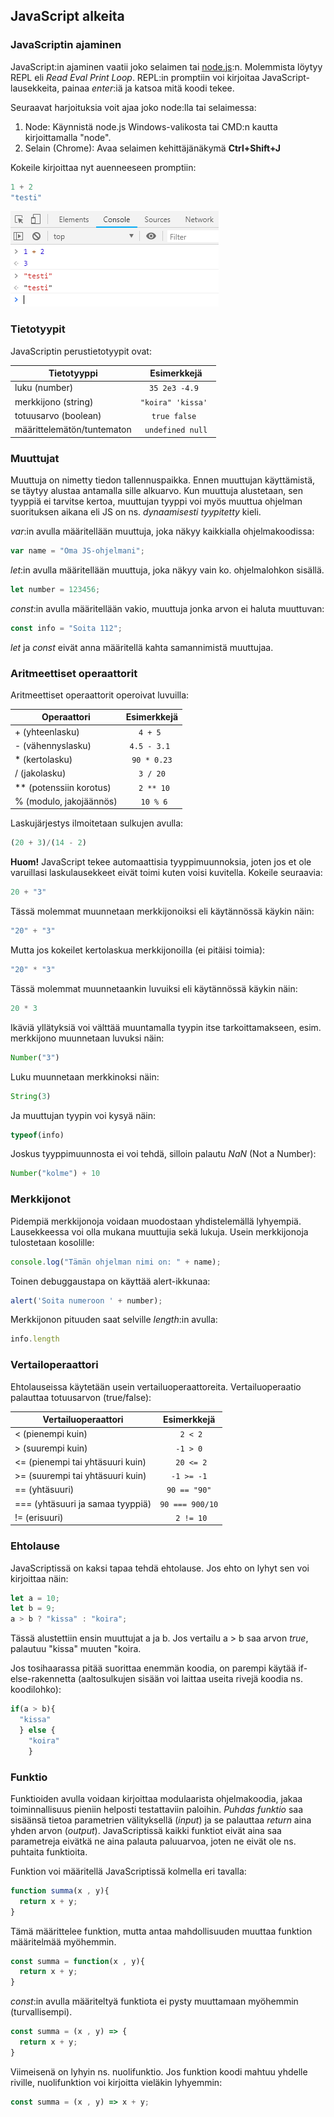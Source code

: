 ## JavaScript alkeita

### JavaScriptin ajaminen

JavaScript:in ajaminen vaatii joko selaimen tai [node.js](https://nodejs.org/en/):n. Molemmista löytyy REPL eli *Read Eval Print Loop*. REPL:in promptiin voi kirjoitaa JavaScript-lausekkeita, painaa *enter*:iä ja katsoa mitä koodi tekee. 

Seuraavat harjoituksia voit ajaa joko node:lla tai selaimessa:
1. Node:
  Käynnistä node.js Windows-valikosta tai CMD:n kautta kirjoittamalla "node".
2. Selain (Chrome):
  Avaa selaimen kehittäjänäkymä **Ctrl+Shift+J**

Kokeile kirjoittaa nyt auenneeseen promptiin:

```js
1 + 2
"testi"
```
![Selaimen konsoli](img/console.PNG)

### Tietotyypit

JavaScriptin perustietotyypit ovat:

| Tietotyyppi    | Esimerkkejä      | 
| ------------- |:-------------:| 
| luku (number)      | ```35 2e3 -4.9 ``` | 
| merkkijono (string)      | ```"koira" 'kissa' ```     |  
| totuusarvo (boolean) | ```true false ``` |
| määrittelemätön/tuntematon | ```undefined null``` |

### Muuttujat

Muuttuja on nimetty tiedon tallennuspaikka. Ennen muuttujan käyttämistä, se täytyy alustaa antamalla sille alkuarvo. Kun muuttuja alustetaan, sen tyyppiä ei tarvitse kertoa, muuttujan tyyppi voi myös muuttua ohjelman suorituksen aikana eli JS on ns. *dynaamisesti tyypitetty* kieli.

*var*:in avulla määritellään muuttuja, joka näkyy kaikkialla ohjelmakoodissa:
```js
var name = "Oma JS-ohjelmani";
```
*let*:in avulla määritellään muuttuja, joka näkyy vain ko. ohjelmalohkon sisällä.
```js
let number = 123456;
```
*const*:in avulla määritellään vakio, muuttuja jonka arvon ei haluta muuttuvan:
```js
const info = "Soita 112";
```
*let* ja *const* eivät anna määritellä kahta samannimistä muuttujaa.

### Aritmeettiset operaattorit

Aritmeettiset operaattorit operoivat luvuilla:

| Operaattori    | Esimerkkejä      | 
| ------------- |:-------------:| 
| + (yhteenlasku)    | ```4 + 5 ``` | 
| - (vähennyslasku)     | ```4.5 - 3.1 ``` |
| * (kertolasku)| ```90 * 0.23``` |
| / (jakolasku) | ```3 / 20``` |
| ** (potenssiin korotus) | ``` 2 ** 10``` |
| % (modulo, jakojäännös) | ``` 10 % 6``` |

Laskujärjestys ilmoitetaan sulkujen avulla:
```js
(20 + 3)/(14 - 2)
```
**Huom!**
JavaScript tekee automaattisia tyyppimuunnoksia, joten jos et ole varuillasi laskulausekkeet eivät toimi kuten voisi kuvitella. Kokeile seuraavia:

```js
20 + "3"
```

Tässä molemmat muunnetaan merkkijonoiksi eli käytännössä käykin näin:

```js
"20" + "3"
```

Mutta jos kokeilet kertolaskua merkkijonoilla (ei pitäisi toimia):

```js
"20" * "3"
```

Tässä molemmat muunnetaankin luvuiksi eli käytännössä käykin näin:

```js
20 * 3
```

Ikäviä yllätyksiä voi välttää muuntamalla tyypin itse tarkoittamakseen, esim. merkkijono muunnetaan luvuksi näin:

```js
Number("3")
```

Luku muunnetaan merkkinoksi näin:

```js
String(3)
```

Ja muuttujan tyypin voi kysyä näin:

```js
typeof(info)
```

Joskus tyyppimuunnosta ei voi tehdä, silloin palautu *NaN* (Not a Number):

```js
Number("kolme") + 10
```

### Merkkijonot

Pidempiä merkkijonoja voidaan muodostaan yhdistelemällä lyhyempiä. Lausekkeessa voi olla mukana muuttujia sekä lukuja. Usein merkkijonoja tulostetaan kosolille:

```js
console.log("Tämän ohjelman nimi on: " + name);
```

Toinen debuggaustapa on käyttää alert-ikkunaa:

```js
alert('Soita numeroon ' + number);
```

Merkkijonon pituuden saat selville *length*:in avulla:

```js
info.length
```

### Vertailoperaattori

Ehtolauseissa käytetään usein vertailuoperaattoreita. Vertailuoperaatio palauttaa totuusarvon (true/false):

| Vertailuoperaattori    | Esimerkkejä      | 
| ---------------------- |:-------------:| 
| < (pienempi kuin)   | ``` 2 < 2``` | 
| > (suurempi kuin)     | ``` -1 > 0 ```     |  
| <= (pienempi tai yhtäsuuri kuin)   | ``` 20 <= 2``` | 
| >= (suurempi tai yhtäsuuri kuin)     | ``` -1 >= -1 ```     | 
| == (yhtäsuuri)| ```90 == "90"``` |
| === (yhtäsuuri ja samaa tyyppiä) | ```90 === 900/10``` |
| != (erisuuri) | ``` 2 != 10``` |


### Ehtolause

JavaScriptissä on kaksi tapaa tehdä ehtolause. Jos ehto on lyhyt sen voi kirjoittaa näin:

```js
let a = 10;
let b = 9;
a > b ? "kissa" : "koira";
```

Tässä alustettiin ensin muuttujat a ja b. Jos vertailu a > b saa arvon *true*, palautuu "kissa" muuten "koira.

Jos tosihaarassa pitää suorittaa enemmän koodia, on parempi käytää if-else-rakennetta (aaltosulkujen sisään voi laittaa useita rivejä koodia ns. koodilohko):
```js
if(a > b){
  "kissa"
  } else {
    "koira"
    }
```

### Funktio

Funktioiden avulla voidaan kirjoittaa modulaarista ohjelmakoodia, jakaa toiminnallisuus pieniin helposti testattaviin paloihin. *Puhdas funktio* saa sisäänsä tietoa parametrien välityksellä (*input*) ja se palauttaa *return* aina yhden arvon (*output*). JavaScriptissä kaikki funktiot eivät aina saa parametreja eivätkä ne aina palauta paluuarvoa, joten ne eivät ole ns. puhtaita funktioita.

Funktion voi määritellä JavaScriptissä kolmella eri tavalla:

```js
function summa(x , y){
  return x + y;
}
```

Tämä määrittelee funktion, mutta antaa mahdollisuuden muuttaa funktion määritelmää myöhemmin.

```js
const summa = function(x , y){
  return x + y;
}
```

*const*:in avulla määriteltyä funktiota ei pysty muuttamaan myöhemmin (turvallisempi).

```js
const summa = (x , y) => {
  return x + y;
}
```

Viimeisenä on lyhyin ns. nuolifunktio. Jos funktion koodi mahtuu yhdelle riville, nuolifunktion voi kirjoitta vieläkin lyhyemmin:

```js
const summa = (x , y) => x + y;
```
